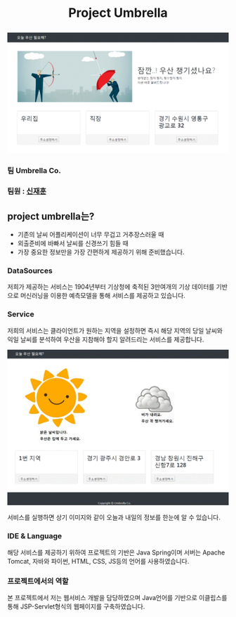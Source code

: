 # <p text align="center">Project Umbrella</p>
![메인화면](https://github.com/getto-dotted/project_umbrella/blob/master/home.GIF)
### 팀 Umbrella Co.
### 팀원 : <a href="https://github.com/ttlevt">신재훈</a>
## project umbrella는?
- 기존의 날씨 어플리케이션이 너무 무겁고 거추장스러울 때
- 외출준비에 바빠서 날씨를 신경쓰기 힘들 때
- 가장 중요한 정보만을 가장 간편하게 제공하기 위해 준비했습니다.

### DataSources
저희가 제공하는 서비스는 1904년부터 기상청에 축적된 3만여개의 기상 데이터를 기반으로
머신러닝을 이용한 예측모델을 통해 서비스를 제공하고 있습니다.

### Service
저희의 서비스는 클라이언트가 원하는 지역을 설정하면 즉시 해당 지역의 당일 날씨와
익일 날씨를 분석하여 우산을 지참해야 할지 알려드리는 서비스를 제공합니다.

![서비스화면](https://github.com/getto-dotted/project_umbrella/blob/master/service.GIF)

서비스를 실행하면 상기 이미지와 같이 오늘과 내일의 정보를 한눈에 알 수 있습니다.

### IDE & Language
해당 서비스를 제공하기 위하여 프로젝트의 기반은 Java Spring이며 서버는 Apache Tomcat, 
자바와 파이썬, HTML, CSS, JS등의 언어를 사용하였습니다.

### 프로젝트에서의 역할
본 프로젝트에서 저는 웹서비스 개발을 담당하였으며 Java언어를 기반으로
이클립스를 통해 JSP-Servlet형식의 웹페이지를 구축하였습니다.





